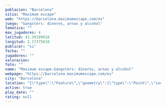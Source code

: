 ```yaml
---
poblacion: "Barcelona"
sitio: "Maximum escape"
web: "https://barcelona.maximumescape.com/es"
juego: "Gangsters: dineros, arnas y alcohol"
tematica: ""
max_jugadores: 4
latitud: 41.39189810
longitud: 2.17375610
publicar: "si"
fecha: ""
jugadores: ""
valoracion: 
foto: ""
name: "Maximum escape-Gangsters: dineros, arnas y alcohol"
webpage: "https://barcelona.maximumescape.com/es"
city: "Barcelona"
location: "{\"type\":\"Feature\",\"geometry\":{\"type\":\"Point\",\"coordinates\":[2.1737561,41.3918981]}}"
active: true
play_date: ""
rating: null
---
```

